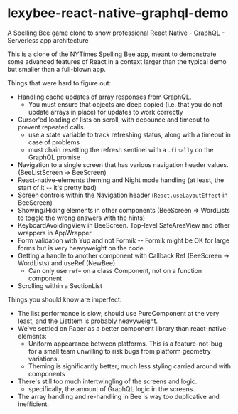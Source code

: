 # lexybee-react-native-graphql-demo
A Spelling Bee game clone to show professional React Native - GraphQL - Serverless app architecture

This is a clone of the NYTimes Spelling Bee app, meant to demonstrate some advanced features of 
React in a context larger than the typical demo but smaller than a full-blown app.

Things that were hard to figure out:

* Handling cache updates of array responses from GraphQL. 
  - You must ensure that objects are deep copied (i.e. that you do not update arrays in place) for updates to work correctly
* Cursor'ed loading of lists on scroll, with debounce and timeout to prevent repeated calls.
  - use a state variable to track refreshing status, along with a timeout in case of problems
  - must chain resetting the refresh sentinel with a `.finally` on the GraphQL promise
* Navigation to a single screen that has various navigation header values. (BeeListScreen -> BeeScreen)
* React-native-elements theming and Night mode handling (at least, the start of it -- it's pretty bad)
* Screen controls within the Navigation header (`React.useLayoutEffect` in BeeScreen)
* Showing/Hiding elements in other components (BeeScreen => WordLists to toggle the wrong answers with the hints)
* KeyboardAvoidingView in BeeScreen. Top-level SafeAreaView and other wrappers in AppWrapper
* Form validation with Yup and not Formik -- Formik might be OK for large forms but is very heavyweight on the code
* Getting a handle to another component with Callback Ref (BeeScreen -> WordLists) and useRef (NewBee)
  - Can only use `ref=` on a class Component, not on a function component
* Scrolling within a SectionList

Things you should know are imperfect:

* The list performance is slow; should use PureComponent at the very least, and the ListItem is probably heavyweight.
* We've settled on Paper as a better component library than react-native-elements: 
  - Uniform appearance between platforms. This is a feature-not-bug for a small team unwilling to risk bugs from platform geometry variations.
  - Theming is significantly better; much less styling carried around with components
* There's still too much intertwingling of the screens and logic.
  - specifically, the amount of GraphQL logic in the screens.
* The array handling and re-handling in Bee is way too duplicative and inefficient.
